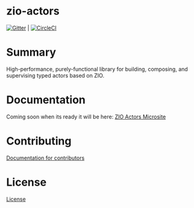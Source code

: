 # zio-actors

[![Gitter](https://badges.gitter.im/zio/zio-actors.svg)](https://gitter.im/zio/zio-actors?utm_source=badge&utm_medium=badge&utm_campaign=pr-badge&utm_content=badge) | [![CircleCI](https://circleci.com/gh/zio/zio-actors/tree/master.svg?style=svg)](https://circleci.com/gh/zio/zio-actors/tree/master)

# Summary
High-performance, purely-functional library for building, composing, and supervising typed actors based on ZIO.

# Documentation
Coming soon when its ready it will be here: [ZIO Actors Microsite](https://zio.github.io/zio-actors/)

# Contributing
[Documentation for contributors](CONTRIBUTING.md)

# License
[License](LICENSE)
